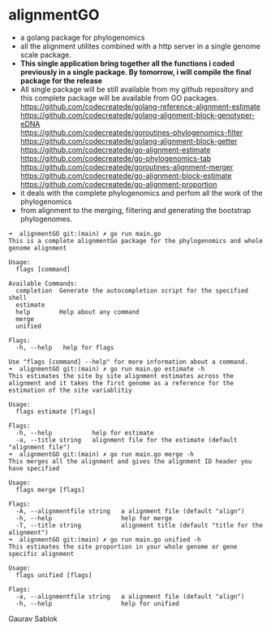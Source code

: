 # alignmentGO 
- a golang package for phylogenomics
- all the alignment utilites combined with a http server in a single genome scale package.
- **This single application bring together all the functions i coded previously in a single package. By tomorrow, i will compile the final package for the release**
- All single package will be still available from my github repository and this complete package will be available from GO packages. \
  https://github.com/codecreatede/golang-reference-alignment-estimate \
  https://github.com/codecreatede/golang-alignment-block-genotyper-eDNA \
  https://github.com/codecreatede/goroutines-phylogenomics-filter \
  https://github.com/codecreatede/golang-alignment-block-getter \
  https://github.com/codecreatede/go-alignment-estimate \
  https://github.com/codecreatede/go-phylogenomics-tab \
  https://github.com/codecreatede/goroutines-alignment-merger \
  https://github.com/codecreatede/go-alignment-block-estimate \
  https://github.com/codecreatede/go-alignment-proportion 
- it deals with the complete phylogenomics and perfom all the work of the phylogenomics
- from alignment to the merging, filtering and generating the bootstrap phylogenomes.
```
➜  alignmentGO git:(main) ✗ go run main.go
This is a complete alignmentGo package for the phylogenomics and whole genome alignment

Usage:
  flags [command]

Available Commands:
  completion  Generate the autocompletion script for the specified shell
  estimate
  help        Help about any command
  merge
  unified

Flags:
  -h, --help   help for flags

Use "flags [command] --help" for more information about a command.
➜  alignmentGO git:(main) ✗ go run main.go estimate -h
This estimates the site by site alignment estimates across the alignment and it takes the first genome as a reference for the estimation of the site variablitiy

Usage:
  flags estimate [flags]

Flags:
  -h, --help           help for estimate
  -a, --title string   alignment file for the estimate (default "alignment file")
➜  alignmentGO git:(main) ✗ go run main.go merge -h
This merges all the alignment and gives the alignment ID header you have specified

Usage:
  flags merge [flags]

Flags:
  -A, --alignmentfile string   a alignment file (default "align")
  -h, --help                   help for merge
  -T, --title string           alignment title (default "title for the alignment")
➜  alignmentGO git:(main) ✗ go run main.go unified -h
This estimates the site proportion in your whole genome or gene specific alignment

Usage:
  flags unified [flags]

Flags:
  -a, --alignmentfile string   a alignment file (default "align")
  -h, --help                   help for unified
```

Gaurav Sablok
